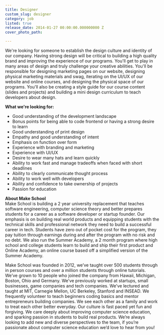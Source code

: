 ```yaml
---
title: Designer
custom_slug: designer
category: job
listed: true
release_date: 2014-01-27 00:00:00.000000000 Z
cover_photo_path: 

---
```

We're looking for someone to establish the design culture and identity of our company. Having strong design will be critical to building a high quality brand and improving the experience of our programs. You'll get to play in many areas of design and truly challenge your creative abilities. You'll be responsible for designing marketing pages on our website, designing physical marketing materials and swag, iterating on the UI/UX of our website and online courses, and designing the physical space of our programs. You'll also be creating a style guide for our course content (slides and projects) and building a mini design curriculum to teach developers about design.

**What we're looking for:**

- Good understanding of the development landscape
- Bonus points for being able to code frontend or having a strong desire to learn
- Good understanding of print design
- Empathy and good understanding of intent
- Emphasis on function over form
- Experience with branding and marketing
- Experience with UI/UX
- Desire to wear many hats and learn quickly
- Ability to work fast and manage tradeoffs when faced with short deadlines
- Ability to clearly communicate thought process
- Ability to work well with developers
- Ability and confidence to take ownership of projects
- Passion for education

**About Make School**<br> Make School is building a 2 year university replacement that teaches software engineering, computer science theory and better prepares students for a career as a software developer or startup founder. Our emphasis is on building real world products and equipping students with the technical skills and professional network they need to build a successful career in tech. Students have zero out of pocket cost for the program, they pay tuition through earnings during and after the program with no risk and no debt. We also run the Summer Academy, a 2 month program where high school and college students learn to build and ship their first product and Online Academy, an online course based off a simplified version of the Summer Academy.

Make School was founded in 2012, we’ve taught over 500 students through in person courses and over a million students through online tutorials. We’ve grown to 10 people who joined the company from Hawaii, Michigan, Boston, Ohio and Germany. We’ve previously worked at startups, small businesses, game companies and tech companies. We’ve lectured and taught at MIT, Carnegie Mellon, UC Berkeley, Stanford and INSEAD. We frequently volunteer to teach beginners coding basics and mentor entrepreneurs building companies. We see each other as a family and work to treat each other better everyday. Our culture is fast paced yet fun and forgiving. We care deeply about improving computer science education, and sparking passion in students to build real products. We’re always looking to add new and diverse perspectives to the team, if you’re passionate about computer science education we’d love to hear from you!